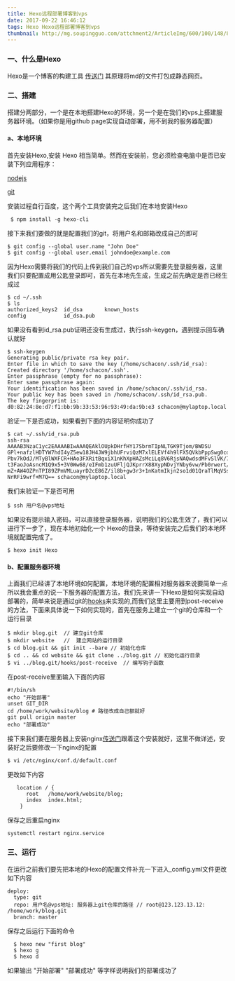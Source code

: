 ```yaml
---
title: Hexo远程部署博客到vps
date: 2017-09-22 16:46:12
tags: Hexo Hexo远程部署博客到vps
thumbnail: http://mg.soupingguo.com/attchment2/ArticleImg/600/100/148/886/100400957.png 
---
```


### 一、什么是Hexo

  Hexo是一个博客的构建工具 [传送门](https://hexo.io/zh-cn/docs/index.html) 其原理将md的文件打包成静态网页。

### 二、搭建

  搭建分两部分，一个是在本地搭建Hexo的环境，另一个是在我们的vps上搭建服务器环境。（如果你是用github page实现自动部署，用不到我的服务器配置）

#### a、本地环境
  
  首先安装Hexo,安装 Hexo 相当简单。然而在安装前，您必须检查电脑中是否已安装下列应用程序：

  [nodejs](https://nodejs.org/en/)

  [git](https://git-scm.com/)

  安装过程自行百度，这个两个工具安装完之后我们在本地安装Hexo

     $ npm install -g hexo-cli
 
  接下来我们要做的就是配置我们的git，将用户名和邮箱改成自己的即可

    $ git config --global user.name "John Doe"
    $ git config --global user.email johndoe@example.com
    
  因为Hexo需要将我们的代码上传到我们自己的vps所以需要先登录服务器，这里我们只要配置成用公匙登录即可，首先在本地先生成，生成之前先确定是否已经生成过

    $ cd ~/.ssh
    $ ls
    authorized_keys2  id_dsa       known_hosts
    config            id_dsa.pub

  如果没有看到id_rsa.pub证明还没有生成过，执行ssh-keygen，遇到提示回车确认就好

    $ ssh-keygen
    Generating public/private rsa key pair.
    Enter file in which to save the key (/home/schacon/.ssh/id_rsa):
    Created directory '/home/schacon/.ssh'.
    Enter passphrase (empty for no passphrase):
    Enter same passphrase again:
    Your identification has been saved in /home/schacon/.ssh/id_rsa.
    Your public key has been saved in /home/schacon/.ssh/id_rsa.pub.
    The key fingerprint is:
    d0:82:24:8e:d7:f1:bb:9b:33:53:96:93:49:da:9b:e3 schacon@mylaptop.local

  验证一下是否成功，如果看到下面的内容证明你成功了

    $ cat ~/.ssh/id_rsa.pub
    ssh-rsa AAAAB3NzaC1yc2EAAAABIwAAAQEAklOUpkDHrfHY17SbrmTIpNLTGK9Tjom/BWDSU
    GPl+nafzlHDTYW7hdI4yZ5ew18JH4JW9jbhUFrviQzM7xlELEVf4h9lFX5QVkbPppSwg0cda3
    Pbv7kOdJ/MTyBlWXFCR+HAo3FXRitBqxiX1nKhXpHAZsMciLq8V6RjsNAQwdsdMFvSlVK/7XA
    t3FaoJoAsncM1Q9x5+3V0Ww68/eIFmb1zuUFljQJKprrX88XypNDvjYNby6vw/Pb0rwert/En
    mZ+AW4OZPnTPI89ZPmVMLuayrD2cE86Z/il8b+gw3r3+1nKatmIkjn2so1d01QraTlMqVSsbx
    NrRFi9wrf+M7Q== schacon@mylaptop.local

  我们来验证一下是否可用

    $ ssh 用户名@vps地址

  如果没有提示输入密码，可以直接登录服务器，说明我们的公匙生效了，我们可以进行下一步了，现在本地初始化一个 Hexo的目录，等待安装完之后我们的本地环境就配置完成了。

    $ hexo init Hexo

#### b、配置服务器环境

  上面我们已经讲了本地环境如何配置，本地环境的配置相对服务器来说要简单一点所以我会重点的说一下服务器的配置方法，我们先来讲一下Hexo是如何实现自动部署的，简单来说是通过git的[hooks](https://git-scm.com/book/zh/v2/%E8%87%AA%E5%AE%9A%E4%B9%89-Git-Git-%E9%92%A9%E5%AD%90)来实现的,而我们这里主要用到post-receive的方法，下面来具体说一下如何实现的，首先在服务上建立一个git的仓库和一个运行目录

    $ mkdir blog.git  // 建立git仓库
    $ mkdir website   //  建立网站的运行目录
    $ cd blog.git && git init --bare // 初始化仓库
    $ cd .. && cd website && git clone ../blog.git // 初始化运行目录
    $ vi ../blog.git/hooks/post-receive  // 编写钩子函数

  在post-receive里面输入下面的内容

    #!/bin/sh
    echo "开始部署"
    unset GIT_DIR
    cd /home/work/website/blog # 路径改成自己额就好
    git pull origin master
    echo "部署成功"

  接下来我们要在服务器上安装nginx[传送门](http://seanlook.com/2015/05/17/nginx-install-and-config/)跟着这个安装就好，这里不做详述，安装好之后要修改一下nginx的配置

    $ vi /etc/nginx/conf.d/default.conf

  更改如下内容

       location / {
          root   /home/work/website/blog;
          index  index.html;
        }

  保存之后重启nginx

    systemctl restart nginx.service
    
### 三、运行

  在运行之前我们要先把本地的Hexo的配置文件补充一下进入_config.yml文件更改如下内容

    deploy:
      type: git
      repo: 用户名@vps地址: 服务器上git仓库的路径 // root@123.123.13.12: /home/work/blog.git
      branch: master

  保存之后运行下面的命令
      
      $ hexo new "first blog"
      $ hexo g
      $ hexo d

  如果输出 "开始部署" "部署成功" 等字样说明我们的部署成功了




  

  
